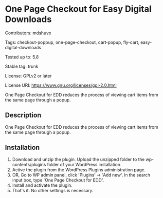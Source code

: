 # One Page Checkout for Easy Digital Downloads

Contributors: mdshuvo

Tags: checkout-poppup, one-page-checkout, cart-popup, fly-cart, easy-digital-downloads

Tested up to: 5.8

Stable tag: trunk

License: GPLv2 or later

License URI: https://www.gnu.org/licenses/gpl-2.0.html

One Page Checkout for EDD reduces the process of viewing cart items from the same page through a popup.

## Description

One Page Checkout for EDD reduces the process of viewing cart items from the same page through a popup.






## Installation

1. Download and unzip the plugin. Upload the unzipped folder to the wp-contents/plugins folder of your WordPress installation.
2. Active the plugin from the WordPress Plugins administration page.
3. OR, Go to WP admin panel, click 'Plugins' -> 'Add new'. In the search input box, type 'One Page Checkout for EDD'.
4. Install and activate the plugin.
5. That's it. No other settings is necessary.

